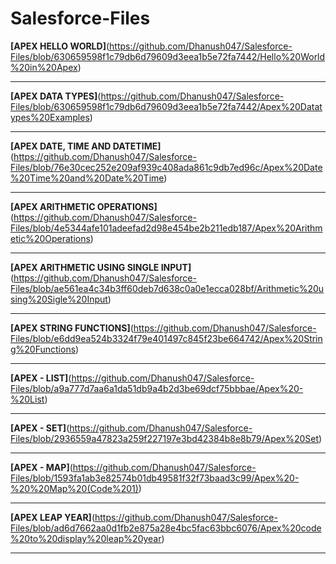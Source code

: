 # Salesforce-Files

**[APEX HELLO WORLD]**(https://github.com/Dhanush047/Salesforce-Files/blob/630659598f1c79db6d79609d3eea1b5e72fa7442/Hello%20World%20in%20Apex)
  
----------------------------------------------------------------------------------------------------------------------------------------------------------------------

**[APEX DATA TYPES]**(https://github.com/Dhanush047/Salesforce-Files/blob/630659598f1c79db6d79609d3eea1b5e72fa7442/Apex%20Datatypes%20Examples)

----------------------------------------------------------------------------------------------------------------------------------------------------------------------
  
**[APEX DATE, TIME AND DATETIME]**(https://github.com/Dhanush047/Salesforce-Files/blob/76e30cec252e209af939c408ada861c9db7ed96c/Apex%20Date%20Time%20and%20Date%20Time) 
    
----------------------------------------------------------------------------------------------------------------------------------------------------------------------

**[APEX ARITHMETIC OPERATIONS]**(https://github.com/Dhanush047/Salesforce-Files/blob/4e5344afe101adeefad2d98e454be2b211edb187/Apex%20Arithmetic%20Operations)
  
----------------------------------------------------------------------------------------------------------------------------------------------------------------------

**[APEX ARITHMETIC USING SINGLE INPUT]**(https://github.com/Dhanush047/Salesforce-Files/blob/ae561ea4c34b3ff60deb7d638c0a0e1ecca028bf/Arithmetic%20using%20Sigle%20Input)
  
----------------------------------------------------------------------------------------------------------------------------------------------------------------------
 
**[APEX STRING FUNCTIONS]**(https://github.com/Dhanush047/Salesforce-Files/blob/e6dd9ea524b3324f79e401497c845f23be664742/Apex%20String%20Functions)
  
----------------------------------------------------------------------------------------------------------------------------------------------------------------------

**[APEX - LIST]**(https://github.com/Dhanush047/Salesforce-Files/blob/a9a777d7aa6a1da51db9a4b2d3be69dcf75bbbae/Apex%20-%20List) 

----------------------------------------------------------------------------------------------------------------------------------------------------------------------

**[APEX - SET]**(https://github.com/Dhanush047/Salesforce-Files/blob/2936559a47823a259f227197e3bd42384b8e8b79/Apex%20Set)

----------------------------------------------------------------------------------------------------------------------------------------------------------------------

**[APEX - MAP]**(https://github.com/Dhanush047/Salesforce-Files/blob/1593fa1ab3e82574b01db49581f32f73baad3c99/Apex%20-%20%20Map%20(Code%201))

----------------------------------------------------------------------------------------------------------------------------------------------------------------------

**[APEX LEAP YEAR]**(https://github.com/Dhanush047/Salesforce-Files/blob/ad6d7662aa0d1fb2e875a28e4bc5fac63bbc6076/Apex%20code%20to%20display%20leap%20year)

----------------------------------------------------------------------------------------------------------------------------------------------------------------------
